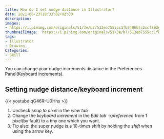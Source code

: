 ```yaml
---
title: How do I set nudge distance in Illustrator?
date: 2021-06-23T18:33:02+02:00
description:
images:
- https://i.pinimg.com/originals/51/3e/b7/513eb7555cc1fb740667c2ccf893e959.jpg
thumbnailImage:  https://i.pinimg.com/originals/51/3e/b7/513eb7555cc1fb740667c2ccf893e959.jpg
tags:
- Illustrator
- Drawing
Categories:
- Skill
---
```


You can change your nudge increments distance in the Preferences Panel(Keyboard increments).

## Setting nudge distance/keyboard increment

{{< youtube qG46R-U0Hhs >}}

1. Uncheck *snap to pixel* in the *view tab*
2. Change the *keyboard increment* in the *Edit tab* ->*preference* from 1 pixel(by fault) to a tiny one which you want.
3. Tip also: the super nudge is a 10-times shift by holding the *shift* when using the arrow key.
